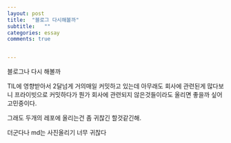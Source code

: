```yaml
---
layout: post
title:  "블로그 다시해볼까"
subtitle:   ""
categories: essay
comments: true


---
```




블로그나 다시 해볼까

TIL에 영향받아서 2달넘게 거의매일 커밋하고 있는데 아무래도 회사에 관련된게 많다보니 프라이빗으로 커밋하다가 뭔가 회사에 관련되지 않은것들이라도 올리면 좋을까 싶어 고민중이다. 

그래도 두개의 레포에 올리는건 좀 귀찮긴 할것같긴해.



더군다나 md는 사진올리기 너무 귀찮다











